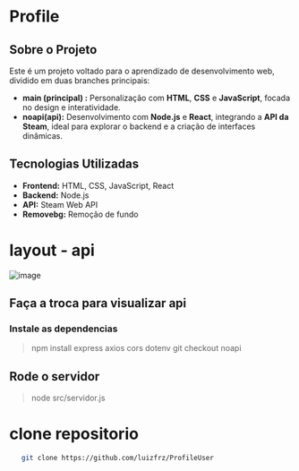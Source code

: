 # Profile

## Sobre o Projeto
Este é um projeto voltado para o aprendizado de desenvolvimento web, dividido em duas branches principais:
- **main (principal) :** Personalização com **HTML**, **CSS** e **JavaScript**, focada no design e interatividade.
- **noapi(api):** Desenvolvimento com **Node.js** e **React**, integrando a **API da Steam**, ideal para explorar o backend e a criação de interfaces dinâmicas.

## Tecnologias Utilizadas
- **Frontend:** HTML, CSS, JavaScript, React
- **Backend:** Node.js
- **API:** Steam Web API
- **Removebg:** Remoção de fundo
# layout - api
![image](https://github.com/user-attachments/assets/d6444db2-2df6-4966-acc6-092232bf36f4)
## Faça a troca para visualizar api
### Instale as dependencias
> npm install express axios cors dotenv
>git checkout noapi
## Rode o servidor 
> node src/servidor.js
# clone repositorio 
   ```bash
      git clone https://github.com/luizfrz/ProfileUser
